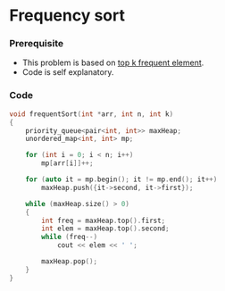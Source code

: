 # Frequency sort

### Prerequisite
- This problem is based on [top k frequent element](5_top_k_frequent_element.md).
- Code is self explanatory.

### Code
```cpp
void frequentSort(int *arr, int n, int k)
{
    priority_queue<pair<int, int>> maxHeap;
    unordered_map<int, int> mp;

    for (int i = 0; i < n; i++)
        mp[arr[i]]++;

    for (auto it = mp.begin(); it != mp.end(); it++)
        maxHeap.push({it->second, it->first});

    while (maxHeap.size() > 0)
    {
        int freq = maxHeap.top().first;
        int elem = maxHeap.top().second;
        while (freq--)
            cout << elem << ' ';

        maxHeap.pop();
    }
}
```